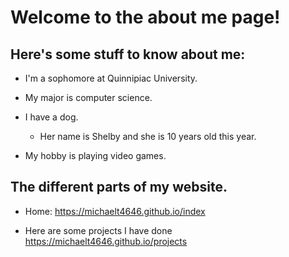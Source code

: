 # Welcome to the about me page!

## Here's some stuff to know about me:

- I'm a sophomore at Quinnipiac University.

- My major is computer science.

- I have a dog.
  - Her name is Shelby and she is 10 years old this year.

- My hobby is playing video games.

## The different parts of my website.

- Home: https://michaelt4646.github.io/index

- Here are some projects I have done https://michaelt4646.github.io/projects
